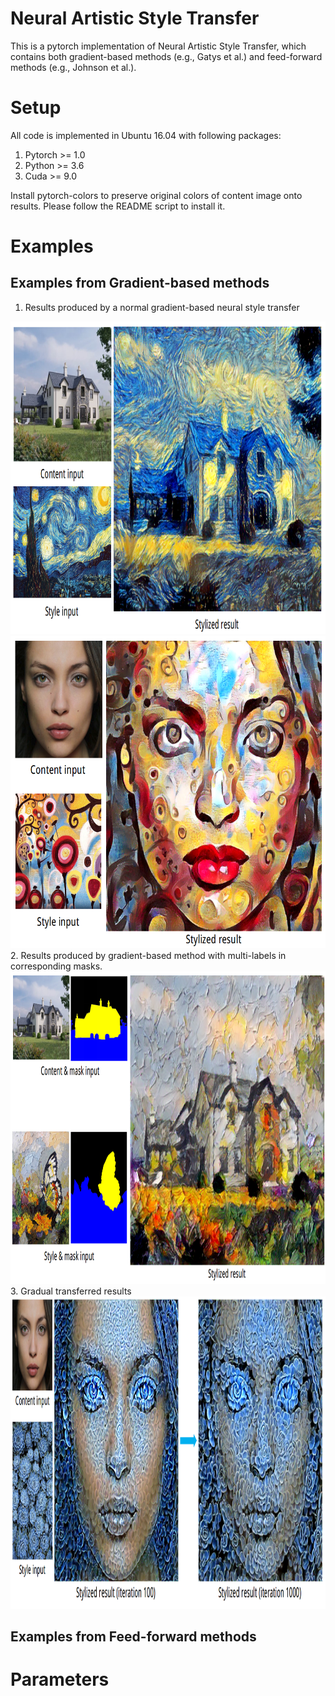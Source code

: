 # Neural Artistic Style Transfer 

This is a pytorch implementation of Neural Artistic Style Transfer, which contains both gradient-based methods (e.g., Gatys et al.) and feed-forward methods (e.g., Johnson et al.).

# Setup
All code is implemented in Ubuntu 16.04 with following packages:
1. Pytorch >= 1.0
2. Python >= 3.6
3. Cuda >= 9.0

Install pytorch-colors to preserve original colors of content image onto results. Please follow the README script to install it.


# Examples

## Examples from Gradient-based methods
1. Results produced by a normal gradient-based neural style transfer 
<div align='center'>
  <img src='optimization/output/result_opt1.png' height='500px'>
  <img src='optimization/output/result_opt2.png' height='500px'>
</div>
2. Results produced by gradient-based method with multi-labels in corresponding masks.
<div align='center'>
  <img src='optimization/output/result_opt3.png' height='500px'>
</div>
3. Gradual transferred results
<div align='center'>
  <img src='optimization/output/result_opt4.png' height='500px'>  
</div>

## Examples from Feed-forward methods

# Parameters
